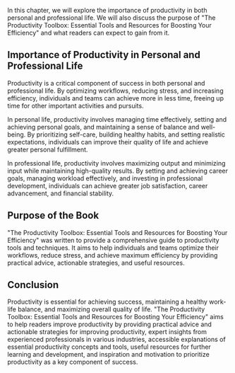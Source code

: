 
In this chapter, we will explore the importance of productivity in both personal and professional life. We will also discuss the purpose of "The Productivity Toolbox: Essential Tools and Resources for Boosting Your Efficiency" and what readers can expect to gain from it.

Importance of Productivity in Personal and Professional Life
------------------------------------------------------------

Productivity is a critical component of success in both personal and professional life. By optimizing workflows, reducing stress, and increasing efficiency, individuals and teams can achieve more in less time, freeing up time for other important activities and pursuits.

In personal life, productivity involves managing time effectively, setting and achieving personal goals, and maintaining a sense of balance and well-being. By prioritizing self-care, building healthy habits, and setting realistic expectations, individuals can improve their quality of life and achieve greater personal fulfillment.

In professional life, productivity involves maximizing output and minimizing input while maintaining high-quality results. By setting and achieving career goals, managing workload effectively, and investing in professional development, individuals can achieve greater job satisfaction, career advancement, and financial stability.

Purpose of the Book
-------------------

"The Productivity Toolbox: Essential Tools and Resources for Boosting Your Efficiency" was written to provide a comprehensive guide to productivity tools and techniques. It aims to help individuals and teams optimize their workflows, reduce stress, and achieve maximum efficiency by providing practical advice, actionable strategies, and useful resources.

Conclusion
----------

Productivity is essential for achieving success, maintaining a healthy work-life balance, and maximizing overall quality of life. "The Productivity Toolbox: Essential Tools and Resources for Boosting Your Efficiency" aims to help readers improve productivity by providing practical advice and actionable strategies for improving productivity, expert insights from experienced professionals in various industries, accessible explanations of essential productivity concepts and tools, useful resources for further learning and development, and inspiration and motivation to prioritize productivity as a key component of success.
